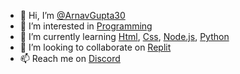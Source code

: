 
- 👋 Hi, I’m [@ArnavGupta30](https://github.com/ArnavGupta30)
- 👀 I’m interested in [Programming](https://en.wikipedia.org/wiki/Computer_programming)
- 🌱 I’m currently learning [Html](https://en.wikipedia.org/wiki/HTML), [Css](https://en.wikipedia.org/wiki/CSS), [Node.js](https://en.wikipedia.org/wiki/Node.js), [Python](https://en.wikipedia.org/wiki/Python)
- 💞️ I’m looking to collaborate on [Replit](https://replit.com/@CashlyCash)
- 📫 Reach me on [Discord](https://discord.com/channels/@me/908554250945183744)
